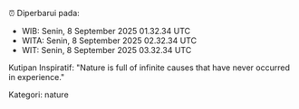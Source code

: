 ⏰ Diperbarui pada:
- WIB: Senin, 8 September 2025 01.32.34 UTC
- WITA: Senin, 8 September 2025 02.32.34 UTC
- WIT: Senin, 8 September 2025 03.32.34 UTC

Kutipan Inspiratif:
"Nature is full of infinite causes that have never occurred in experience."


Kategori: nature

